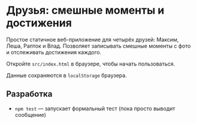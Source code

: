 # Друзья: смешные моменты и достижения

Простое статичное веб-приложение для четырёх друзей: Максим, Леша, Рапток и Влад.
Позволяет записывать смешные моменты с фото и отслеживать достижения каждого.

Откройте `src/index.html` в браузере, чтобы начать пользоваться.

Данные сохраняются в `localStorage` браузера.

## Разработка

- `npm test` — запускает формальный тест (пока просто выводит сообщение)

